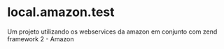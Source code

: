 # local.amazon.test
Um projeto utilizando os webservices da amazon em conjunto com zend framework 2 - Amazon
